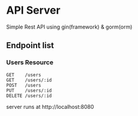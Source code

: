 # API Server

Simple Rest API using gin(framework) & gorm(orm)

## Endpoint list

### Users Resource

```
GET    /users
GET    /users/:id
POST   /users
PUT    /users/:id
DELETE /users/:id
```

server runs at http://localhost:8080
